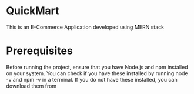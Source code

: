 # QuickMart
This is an E-Commerce Application developed using MERN stack

<h1>Prerequisites</h1>
Before running the project, ensure that you have Node.js and npm installed on your system. You can check if you have these installed by running node -v and npm -v in a terminal. If you do not have these installed, you can download them from
